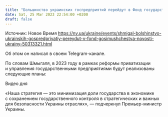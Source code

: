 ```yaml
---
title: "Большинство украинских госпредприятий перейдут в Фонд государственного имущества — Шмигаль"
date: Sat, 25 Mar 2023 22:54:00 +0200
draft: false
---
```

Источник: Новое Время https://nv.ua/ukraine/events/shmigal-bolshinstvo-ukrainskih-gospredpriyatiy-pereydut-v-fond-gosimushchestva-novosti-ukrainy-50313321.html


Об этом он написал в своем Telegram-канале.

 По словам Шмыгаля, в 2023 году в рамках реформы приватизации и управления государственными предприятиями будут реализованы следующие планы:

  Видео дня   

 «Наша стратегия — это минимизация доли государства в экономике с сохранением государственного контроля в стратегических и важных для безопасности Украины отраслях», — подчеркнул Премьер-министр Украины.
